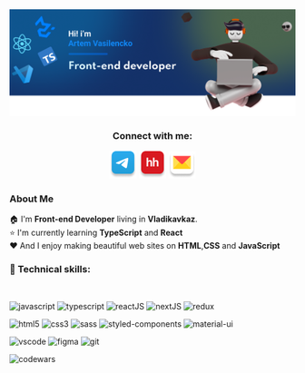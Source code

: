  <img src="./assets/main-banner.png" alt="in-icon">

<div align="center">
    <h3>Connect with me:</h3>  
    
<a href="https://t.me/freddypopa1" target="_blank">![tg-icon](/assets/icon-connect/tg.png)</a>
<a href="https://vladikavkaz.hh.ru/resume/7a0a3ca3ff0cbd17ef0039ed1f56456774796a" target="_blank">![hh-icon](/assets/icon-connect/hh.png)</a>
<a href="mailto:artem.vasilencko1@yandex.ru" target="_blank">![mail-icon](/assets/icon-connect/mail.png)</a>
</div>

### About Me

🏠 I'm **Front-end Developer** living in **Vladikavkaz**.  
⭐ I'm currently learning **TypeScript** and **React**  
❤️ And I enjoy making beautiful web sites on **HTML**,**CSS** and **JavaScript**

<div padding="10px">
<h3>💼 Technical skills:</h3>

<br>

![javascript](https://img.shields.io/badge/JavaScript-323330?style=for-the-badge&logo=javascript&logoColor=F7DF1E)
![typescript](https://img.shields.io/badge/TypeScript-007ACC?style=for-the-badge&logo=typescript&logoColor=white)
![reactJS](https://img.shields.io/badge/React-20232A?style=for-the-badge&logo=react&logoColor=61DAFB)
![nextJS](https://img.shields.io/badge/next.js-000000?style=for-the-badge&logo=nextdotjs&logoColor=white)
![redux](https://img.shields.io/badge/Redux-593D88?style=for-the-badge&logo=redux&logoColor=white)
<br />

![html5](https://img.shields.io/badge/HTML5-E34F26?style=for-the-badge&logo=html5&logoColor=white)
![css3](https://img.shields.io/badge/CSS3-1572B6?style=for-the-badge&logo=css3&logoColor=white)
![sass](https://img.shields.io/badge/Sass-CC6699?style=for-the-badge&logo=sass&logoColor=white)
![styled-components](https://img.shields.io/badge/styled--components-DB7093?style=for-the-badge&logo=styled-components&logoColor=white)
![material-ui](https://img.shields.io/badge/Material%20UI-007FFF?style=for-the-badge&logo=mui&logoColor=white)
<br />

![vscode](https://img.shields.io/badge/VSCode-0078D4?style=for-the-badge&logo=visual%20studio%20code&logoColor=white)
![figma](https://img.shields.io/badge/Figma-F24E1E?style=for-the-badge&logo=figma&logoColor=white)
![git](https://img.shields.io/badge/GIT-E44C30?style=for-the-badge&logo=git&logoColor=white)

</div>

<img src="https://www.codewars.com/users/freddypopa/badges/large" alt="codewars">
